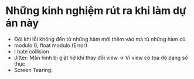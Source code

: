 # Những kinh nghiệm rút ra khi làm dự án này
- Đôi khi lỗi không đến từ những hàm mới thêm vào mà từ những hàm cũ.
- modulo 0, float modulo (Error)
- I hate collision
- Jitter: Màn hình bị giật hở khi thay đổi view -> Vì view có tọa độ dạng số thực
- Screen Tearing: 